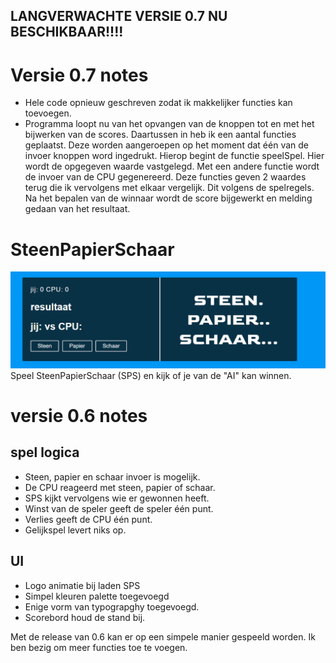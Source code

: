 ## LANGVERWACHTE VERSIE 0.7 NU BESCHIKBAAR!!!!

# Versie 0.7 notes
- Hele code opnieuw geschreven zodat ik makkelijker functies kan toevoegen. 
- Programma loopt nu van het opvangen van de knoppen tot en met het bijwerken van de scores. 
Daartussen in heb ik een aantal functies geplaatst. Deze worden aangeroepen op het moment dat 
één van de invoer knoppen word ingedrukt. Hierop begint de functie speelSpel. Hier wordt de 
opgegeven waarde vastgelegd. Met een andere functie wordt de invoer van de CPU gegenereerd. 
Deze functies geven 2 waardes terug die ik vervolgens met elkaar vergelijk. 
Dit volgens de spelregels. Na het bepalen van de winnaar wordt de score bijgewerkt en melding gedaan van het resultaat. 

# SteenPapierSchaar
![Voorbeeld van SPS](https://github.com/skarjan/SteenPapierSchaar/blob/main/img/bijv.png)
Speel SteenPapierSchaar (SPS) en kijk of je van de "AI" kan winnen. 



# versie 0.6 notes
## spel logica
- Steen, papier en schaar invoer is mogelijk.
- De CPU reageerd met steen, papier of schaar.
- SPS kijkt vervolgens wie er gewonnen heeft.
- Winst van de speler geeft de speler één punt.
- Verlies geeft de CPU één punt.
- Gelijkspel levert niks op. 
 ## UI 
 - Logo animatie bij laden SPS
 - Simpel kleuren palette toegevoegd
 - Enige vorm van typograpghy toegevoegd. 
 - Scorebord houd de stand bij. 
 
 Met de release van 0.6 kan er op een simpele manier gespeeld worden. 
 Ik ben bezig om meer functies toe te voegen. 


